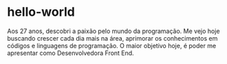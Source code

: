 # hello-world
Aos 27 anos, descobri a paixão pelo mundo da programação.  Me vejo hoje buscando crescer cada dia mais na área, aprimorar os conhecimentos em códigos e linguagens de programação. O maior objetivo hoje, é poder me apresentar como Desenvolvedora Front End.
